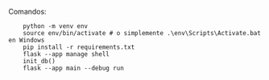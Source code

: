 		

Comandos:

		python -m venv env
		source env/bin/activate # o simplemente .\env\Scripts\Activate.bat en Windows
		pip install -r requirements.txt
		flask --app manage shell
		init_db()
		flask --app main --debug run 



